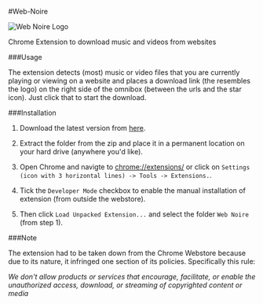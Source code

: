 #Web-Noire

![Web Noire Logo](http://imagentleman.github.io/webnoire-screenshot.png)


Chrome Extension to download music and videos from websites

###Usage

The extension detects (most) music or video files that you are currently playing or viewing on a website and places a download link (the resembles the logo) on the right side of the omnibox (between the urls and the star icon). Just click that to start the download. 

###Installation

1. Download the latest version from [here](https://github.com/imagentleman/Web-Noire/releases/download/26/web-noire.zip).

2. Extract the folder from the zip and place it in a permanent location on your hard drive (anywhere you'd like).
3. Open Chrome and navigte to [chrome://extensions/](chrome://extensions/) or click on `Settings (icon with 3 horizontal lines) -> Tools -> Extensions.`.
4. Tick the `Developer Mode` checkbox to enable the manual installation of extension (from outside the webstore).
5. Then click `Load Unpacked Extension...` and select the folder `Web Noire` (from step 1).

###Note

The extension had to be taken down from the Chrome Webstore because due to its nature, it infringed one section of its policies. Specifically this rule: 

_We don't allow products or services that encourage, facilitate, or enable the unauthorized access, download, or streaming of copyrighted content or media_


